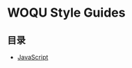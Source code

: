 # WOQU Style Guides

## 目录

* [JavaScript](http://192.168.1.121/front-end/styleguide/JavaScript.md)
